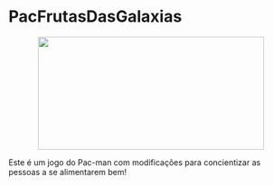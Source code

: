 # PacFrutasDasGalaxias

<div align="center">
<img src="https://github.com/JoaoPedro-SF/PacFrutasDasGalaxias/assets/130175229/67f9a251-1c80-4c2b-b007-bfe2f2647fd2" width="400px" 
height="200px" />
</div>

 Este é um jogo do Pac-man com modificações para concientizar as pessoas a se alimentarem bem!
